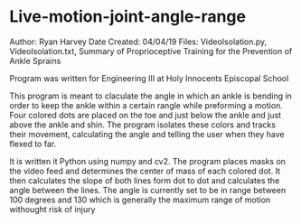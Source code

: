 # Live-motion-joint-angle-range

Author: Ryan Harvey
Date Created: 04/04/19
Files: VideoIsolation.py, VideoIsolation.txt, Summary of Proprioceptive Training for the Prevention of Ankle Sprains

Program was written for Engineering III at Holy Innocents Episcopal School

This program is meant to claculate the angle in which an ankle is bending in order to keep the ankle within a certain rangle while preforming a motion.
Four colored dots are placed on the toe and just below the ankle and just above the ankle and shin.
The program isolates these colors and tracks their movement, calculating the angle and telling the user when they have flexed to far.

It is written it Python using numpy and cv2.  The program places masks on the video feed and determines the center of mass of each colored dot.
It then calculates the slope of both lines form dot to dot and calculates the angle between the lines.
The angle is currently set to be in range between 100 degrees and 130 which is generally the maximum range of motion withought risk of injury
